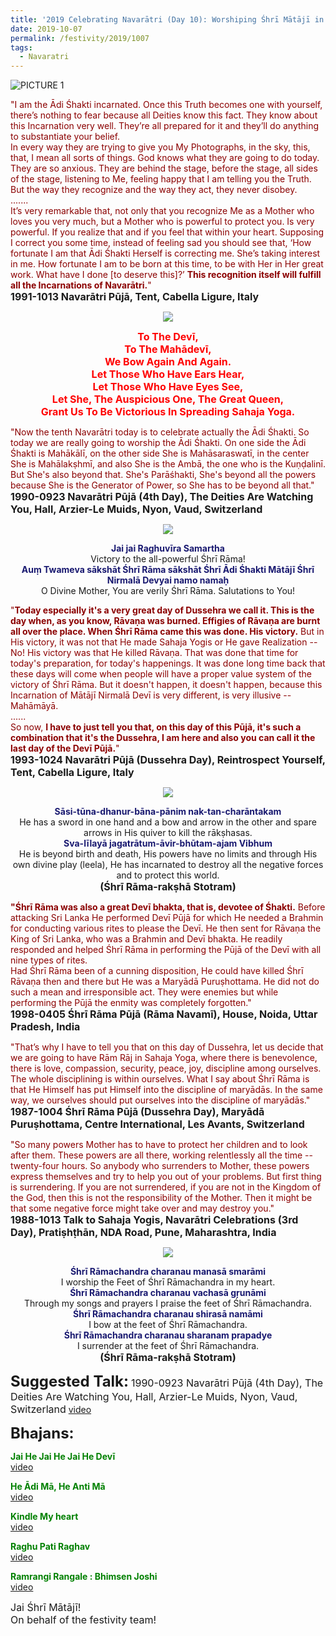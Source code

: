 ```yaml
---
title: '2019 Celebrating Navarātri (Day 10): Worshiping Śhrī Mātājī in the form of Śhrī Ādi Śhakti'
date: 2019-10-07
permalink: /festivity/2019/1007
tags:
  - Navaratri
---
```


![PICTURE 1](/images/image1.png)

<p>
<font color="DarkRed">"I am the Ādi Śhakti incarnated. Once this Truth becomes one with yourself, there’s nothing to fear because all Deities know this fact. They know about this Incarnation very well. They’re all prepared for it and they’ll do anything to substantiate your belief.<br>
In every way they are trying to give you My Photographs, in the sky, this, that, I mean all sorts of
things. God knows what they are going to do today. They are so anxious. They are behind the stage, before the stage, all sides of the stage, listening to Me, feeling happy that I am telling you the Truth. But the way they recognize and the way they act, they never disobey.<br>
.......<br>
It’s very remarkable that, not only that you recognize Me as a Mother who loves you very much, but a Mother who is powerful to protect you. Is very powerful. If you realize that and if you feel that within your heart. Supposing I correct you some time, instead of feeling sad you should see that, ‘How fortunate I am that Ādi Śhakti Herself is correcting me. She’s taking interest in me. How fortunate I am to be born at this time, to be with Her in Her great work. What have I done [to deserve this]?’ <b>This recognition itself will fulfill all the Incarnations of Navarātri.</b>"</font><br>
<font size="+0"><b>1991-1013 Navarātri Pūjā, Tent, Cabella Ligure, Italy</b></font>
</p>

<div style="text-align: center"><img src="/images/image206.png" /></div>

<p style="color:red; text-align:center;">
<font size="+0"><b>To The Devī,<br>
To The Mahādevī,<br>
We Bow Again And Again.<br>
Let Those Who Have Ears Hear,<br>
Let Those Who Have Eyes See,<br>
Let She, The Auspicious One, The Great Queen,<br>
Grant Us To Be Victorious In Spreading Sahaja Yoga.</b></font>
</p>

<p>
<font color="DarkRed">"Now the tenth Navarātri today is to celebrate actually the Ādi Śhakti. So today we are really going to worship the Ādi Śhakti. On one side the Ādi Śhakti is Mahākālī, on the other side She is Mahāsaraswatī, in the center She is Mahālakṣhmī, and also She is the Ambā, the one who is the Kuṇḍalinī. But She's also beyond that. She's Parāśhakti, She's beyond all the powers because She is the Generator of Power, so She has to be beyond all that."</font><br>
<font size="+0"><b>1990-0923 Navarātri Pūjā (4th Day), The Deities Are Watching You, Hall, Arzier-Le Muids, Nyon, Vaud, Switzerland</b></font>
</p>

<div style="text-align: center"><img src="/images/image207.png" /></div>

<p style="text-align:center;">
<font color="MidNightBlue"><b>Jai jai Raghuvīra Samartha</b></font><br>
Victory to the all-powerful Śhrī Rāma!<br>
<font color="MidNightBlue"><b>Auṃ Twameva sākshāt Śhrī Rāma sākshāt Śhrī Ādi Śhakti Mātājī Śhrī Nirmalā Devyai namo namaḥ</b></font><br>
O Divine Mother, You are verily Śhrī Rāma. Salutations to You!<br>
</p>

<p>
<font color="DarkRed">"<b>Today especially it's a very great day of Dussehra we call it. This is the day when, as you know, Rāvaṇa was burned. Effigies of Rāvaṇa are burnt all over the place. When Śhrī Rāma came this was done. His victory.</b> But in His victory, it was not that He made Sahaja Yogis or He gave Realization -- No! His victory was that He killed Rāvaṇa. That was done that time for today's preparation, for today's happenings. It was done long time back that these days will come when people will have a proper value system of the victory of Śhrī Rāma. But it doesn't happen, it doesn't happen, because this Incarnation of Mātājī Nirmalā Devī is very different, is very illusive -- Mahāmāyā.<br>
......<br>
So now, <b>I have to just tell you that, on this day of this Pūjā, it's such a combination that it's the Dussehra, I am here and also you can call it the last day of the Devī Pūjā.</b>"</font><br>
<font size="+0"><b>1993-1024 Navarātri Pūjā (Dussehra Day), Reintrospect Yourself, Tent, Cabella Ligure, Italy</b></font>
</p>

<div style="text-align: center"><img src="/images/image208.png" /></div>

<p style="text-align:center;">
<font color="MidNightBlue"><b>Sāsi-tūna-dhanur-bāna-pānim nak-tan-charāntakam</b></font><br>
He has a sword in one hand and a bow and arrow in the other and spare arrows in His quiver to kill the rākṣhasas.<br>
<font color="MidNightBlue"><b>Sva-līlayā jagatrātum-āvir-bhūtam-ajam Vibhum</b></font><br>
He is beyond birth and death, His powers have no limits and through His own divine play (leela), 
He has incarnated to destroy all the negative forces and to protect this world.<br>
<font size="+0"><b>(Śhrī Rāma-rakṣhā Stotram)</b></font>
</p>

<p>
<font color="DarkRed"><b>"Śhrī Rāma was also a great Devī bhakta, that is, devotee of Śhakti.</b> Before attacking Sri Lanka He performed Devī Pūjā for which He needed a Brahmin for conducting various rites to please the Devī. He then sent for Rāvaṇa the King of Sri Lanka, who was a Brahmin and Devī bhakta. He readily responded and helped Śhrī Rāma in performing the Pūjā of the Devī with all nine types of rites.<br>
Had Śhrī Rāma been of a cunning disposition, He could have killed Śhrī Rāvaṇa then and there but He was a Maryādā Puruṣhottama. He did not do such a mean and irresponsible act. They were enemies but while performing the Pūjā the enmity was completely forgotten."</font><br>
<font size="+0"><b>1998-0405 Śhrī Rāma Pūjā (Rāma Navamī), House, Noida, Uttar Pradesh, India</b></font>
</p>

<p>
<font color="DarkRed">"That’s why I have to tell you that on this day of Dussehra, let us decide that we are going to have Rām Rāj in Sahaja Yoga, where there is benevolence, there is love, compassion, security, peace, joy, discipline among ourselves. The whole disciplining is within ourselves. What I say about Śhrī Rāma is that He Himself has put Himself into the discipline of maryādās. In the same way, we ourselves should put
ourselves into the discipline of maryādās."</font><br>
<font size="+0"><b>1987-1004 Śhrī Rāma Pūjā (Dussehra Day), Maryādā Puruṣhottama, Centre International, Les Avants, Switzerland</b></font>
</p>

<p>
<font color="DarkRed">"So many powers Mother has to have to protect her children and to look after them. These powers are all there, working relentlessly all the time -- twenty-four hours. So anybody who surrenders to Mother, these powers express themselves and try to help you out of your problems. But first thing is surrendering. If you are not surrendered, if you are not in the Kingdom of the God, then this is not the responsibility of the Mother. Then it might be that some negative force might take over and may destroy you."</font><br>
<font size="+0"><b>1988-1013 Talk to Sahaja Yogis, Navarātri Celebrations (3rd Day), Pratiṣhṭhān, NDA Road, Pune, Maharashtra, India</b></font>
</p>

<div style="text-align: center"><img src="/images/image209.png" /></div>

<p style="text-align:center;">
<font color="MidNightBlue"><b>Śhrī Rāmachandra charanau manasā smarāmi</b></font><br>
I worship the Feet of Śhrī Rāmachandra in my heart.<br>
<font color="MidNightBlue"><b>Śhrī Rāmachandra charanau vachasā gṛunāmi</b></font><br>
Through my songs and prayers I praise the feet of Śhrī Rāmachandra.<br> 
<font color="MidNightBlue"><b>Śhrī Rāmachandra charanau shirasā namāmi</b></font><br>
I bow at the feet of Śhrī Rāmachandra.<br>
<font color="MidNightBlue"><b>Śhrī Rāmachandra charanau sharanam prapadye</b></font><br>
 I surrender at the feet of Śhrī Rāmachandra.<br> 
<font size="+0"><b>(Śhrī Rāma-rakṣhā Stotram)</b></font>
</p>	

<font size="+2"><b>Suggested Talk:</b></font> 
<font size="+0">1990-0923 Navarātri Pūjā (4th Day), The Deities Are Watching You, Hall, Arzier-Le Muids, Nyon, Vaud, Switzerland</font>
<a href="https://www.youtube.com/watch?v=xHsHXQnB9DE"> video</a><br>

<font size="+2"><b>Bhajans:</b></font>

<p>
<font color="green"><b>Jai He Jai He Jai He Devī</b></font><br>
<a href="https://seven-teams.github.io/Videos_Links.html"> video</a><br>
</p>

<p>
<font color="green"><b>He Ādi Mā, He Anti Mā</b></font><br>
<a href="https://www.youtube.com/watch?v=rbi_HSVoF2Q">video</a>
</p>

<p>
<font color="green"><b>Kindle My heart</b></font><br>
<a href="https://www.youtube.com/watch?v=c-6jDKazytU">video</a>
</p>
 
<p>
<font color="green"><b>Raghu Pati Raghav</b></font><br>
<a href="https://seven-teams.github.io/Videos_Links.htmlI">video</a> 
</p>

<p>
<font color="green"><b>Ramrangi Rangale : Bhimsen Joshi</b></font><br>
<a href="https://www.youtube.com/watch?v=o-_qx6VXMA4">video</a> 
</p>

<p>
<font size="+0">Jai Śhrī Mātājī!<br>
On behalf of the festivity team!</font>
</p>